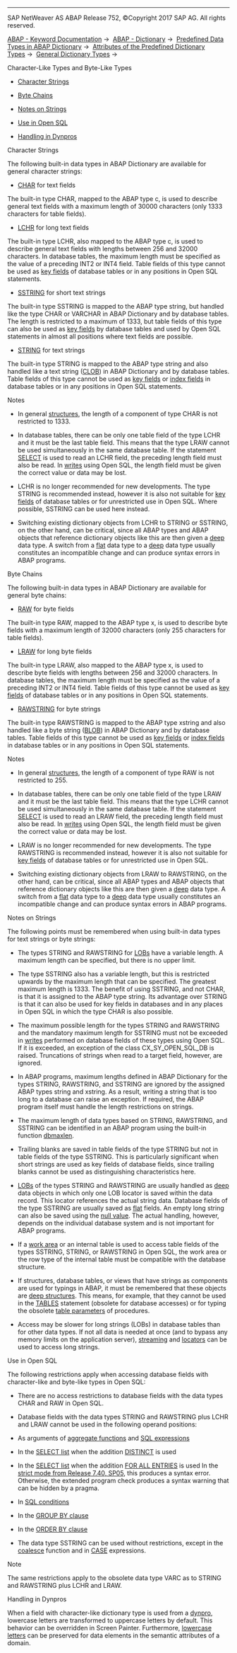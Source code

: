   

* * *

SAP NetWeaver AS ABAP Release 752, ©Copyright 2017 SAP AG. All rights reserved.

[ABAP - Keyword Documentation](javascript:call_link\('abenabap.htm'\)) →  [ABAP - Dictionary](javascript:call_link\('abenabap_dictionary.htm'\)) →  [Predefined Data Types in ABAP Dictionary](javascript:call_link\('abenddic_builtin_types_intro.htm'\)) →  [Attributes of the Predefined Dictionary Types](javascript:call_link\('abenddic_builtin_types_prop.htm'\)) →  [General Dictionary Types](javascript:call_link\('abenddic_builtin_types_general.htm'\)) → 

Character-Like Types and Byte-Like Types

-   [Character Strings](#@@ITOC@@ABENDDIC_CHARACTER_BYTE_TYPES_1)

-   [Byte Chains](#@@ITOC@@ABENDDIC_CHARACTER_BYTE_TYPES_2)

-   [Notes on Strings](#@@ITOC@@ABENDDIC_CHARACTER_BYTE_TYPES_3)

-   [Use in Open SQL](#@@ITOC@@ABENDDIC_CHARACTER_BYTE_TYPES_4)

-   [Handling in Dynpros](#@@ITOC@@ABENDDIC_CHARACTER_BYTE_TYPES_5)

Character Strings

The following built-in data types in ABAP Dictionary are available for general character strings:

-   [CHAR](javascript:call_link\('abenddic_builtin_types.htm'\)) for text fields

The built-in type CHAR, mapped to the ABAP type c, is used to describe general text fields with a maximum length of 30000 characters (only 1333 characters for table fields).

-   [LCHR](javascript:call_link\('abenddic_builtin_types.htm'\)) for long text fields

The built-in type LCHR, also mapped to the ABAP type c, is used to describe general text fields with lengths between 256 and 32000 characters. In database tables, the maximum length must be specified as the value of a preceding INT2 or INT4 field. Table fields of this type cannot be used as [key fields](javascript:call_link\('abenddic_database_tables_key.htm'\)) of database tables or in any positions in Open SQL statements.

-   [SSTRING](javascript:call_link\('abenddic_builtin_types.htm'\)) for short text strings

The built-in type SSTRING is mapped to the ABAP type string, but handled like the type CHAR or VARCHAR in ABAP Dictionary and by database tables. The length is restricted to a maximum of 1333, but table fields of this type can also be used as [key fields](javascript:call_link\('abenddic_database_tables_key.htm'\)) by database tables and used by Open SQL statements in almost all positions where text fields are possible.

-   [STRING](javascript:call_link\('abenddic_builtin_types.htm'\)) for text strings

The built-in type STRING is mapped to the ABAP type string and also handled like a text string ([CLOB](javascript:call_link\('abenclob_glosry.htm'\) "Glossary Entry")) in ABAP Dictionary and by database tables. Table fields of this type cannot be used as [key fields](javascript:call_link\('abenddic_database_tables_key.htm'\)) or [index fields](javascript:call_link\('abenddic_database_tables_index.htm'\)) in database tables or in any positions in Open SQL statements.

Notes

-   In general [structures](javascript:call_link\('abenddic_structures.htm'\)), the length of a component of type CHAR is not restricted to 1333.

-   In database tables, there can be only one table field of the type LCHR and it must be the last table field. This means that the type LRAW cannot be used simultaneously in the same database table. If the statement [SELECT](javascript:call_link\('abapselect.htm'\)) is used to read an LCHR field, the preceding length field must also be read. In [writes](javascript:call_link\('abenopen_sql_writing.htm'\)) using Open SQL, the length field must be given the correct value or data may be lost.

-   LCHR is no longer recommended for new developments. The type STRING is recommended instead, however it is also not suitable for [key fields](javascript:call_link\('abenddic_database_tables_key.htm'\)) of database tables or for unrestricted use in Open SQL. Where possible, SSTRING can be used here instead.

-   Switching existing dictionary objects from LCHR to STRING or SSTRING, on the other hand, can be critical, since all ABAP types and ABAP objects that reference dictionary objects like this are then given a [deep](javascript:call_link\('abendeep_glosry.htm'\) "Glossary Entry") data type. A switch from a [flat](javascript:call_link\('abenflat_glosry.htm'\) "Glossary Entry") data type to a [deep](javascript:call_link\('abendeep_glosry.htm'\) "Glossary Entry") data type usually constitutes an incompatible change and can produce syntax errors in ABAP programs.

Byte Chains

The following built-in data types in ABAP Dictionary are available for general byte chains:

-   [RAW](javascript:call_link\('abenddic_builtin_types.htm'\)) for byte fields

The built-in type RAW, mapped to the ABAP type x, is used to describe byte fields with a maximum length of 32000 characters (only 255 characters for table fields).

-   [LRAW](javascript:call_link\('abenddic_builtin_types.htm'\)) for long byte fields

The built-in type LRAW, also mapped to the ABAP type x, is used to describe byte fields with lengths between 256 and 32000 characters. In database tables, the maximum length must be specified as the value of a preceding INT2 or INT4 field. Table fields of this type cannot be used as [key fields](javascript:call_link\('abenddic_database_tables_key.htm'\)) of database tables or in any positions in Open SQL statements.

-   [RAWSTRING](javascript:call_link\('abenddic_builtin_types.htm'\)) for byte strings

The built-in type RAWSTRING is mapped to the ABAP type xstring and also handled like a byte string ([BLOB](javascript:call_link\('abenblob_glosry.htm'\) "Glossary Entry")) in ABAP Dictionary and by database tables. Table fields of this type cannot be used as [key fields](javascript:call_link\('abenddic_database_tables_key.htm'\)) or [index fields](javascript:call_link\('abenddic_database_tables_index.htm'\)) in database tables or in any positions in Open SQL statements.

Notes

-   In general [structures](javascript:call_link\('abenddic_structures.htm'\)), the length of a component of type RAW is not restricted to 255.

-   In database tables, there can be only one table field of the type LRAW and it must be the last table field. This means that the type LCHR cannot be used simultaneously in the same database table. If the statement [SELECT](javascript:call_link\('abapselect.htm'\)) is used to read an LRAW field, the preceding length field must also be read. In [writes](javascript:call_link\('abenopen_sql_writing.htm'\)) using Open SQL, the length field must be given the correct value or data may be lost.

-   LRAW is no longer recommended for new developments. The type RAWSTRING is recommended instead, however it is also not suitable for [key fields](javascript:call_link\('abenddic_database_tables_key.htm'\)) of database tables or for unrestricted use in Open SQL.

-   Switching existing dictionary objects from LRAW to RAWSTRING, on the other hand, can be critical, since all ABAP types and ABAP objects that reference dictionary objects like this are then given a [deep](javascript:call_link\('abendeep_glosry.htm'\) "Glossary Entry") data type. A switch from a [flat](javascript:call_link\('abenflat_glosry.htm'\) "Glossary Entry") data type to a [deep](javascript:call_link\('abendeep_glosry.htm'\) "Glossary Entry") data type usually constitutes an incompatible change and can produce syntax errors in ABAP programs.

Notes on Strings

The following points must be remembered when using built-in data types for text strings or byte strings:

-   The types STRING and RAWSTRING for [LOBs](javascript:call_link\('abenlob_glosry.htm'\) "Glossary Entry") have a variable length. A maximum length can be specified, but there is no upper limit.

-   The type SSTRING also has a variable length, but this is restricted upwards by the maximum length that can be specified. The greatest maximum length is 1333. The benefit of using SSTRING, and not CHAR, is that it is assigned to the ABAP type string. Its advantage over STRING is that it can also be used for key fields in databases and in any places in Open SQL in which the type CHAR is also possible.

-   The maximum possible length for the types STRING and RAWSTRING and the mandatory maximum length for SSTRING must not be exceeded in [writes](javascript:call_link\('abenopen_sql_writing.htm'\)) performed on database fields of these types using Open SQL. If it is exceeded, an exception of the class CX\_SY\_OPEN\_SQL\_DB is raised. Truncations of strings when read to a target field, however, are ignored.

-   In ABAP programs, maximum lengths defined in ABAP Dictionary for the types STRING, RAWSTRING, and SSTRING are ignored by the assigned ABAP types string and xstring. As a result, writing a string that is too long to a database can raise an exception. If required, the ABAP program itself must handle the length restrictions on strings.

-   The maximum length of data types based on STRING, RAWSTRING, and SSTRING can be identified in an ABAP program using the built-in function [dbmaxlen](javascript:call_link\('abenlength_functions.htm'\)).

-   Trailing blanks are saved in table fields of the type STRING but not in table fields of the type SSTRING. This is particularly significant when short strings are used as key fields of database fields, since trailing blanks cannot be used as distinguishing characteristics here.

-   [LOBs](javascript:call_link\('abenlob_glosry.htm'\) "Glossary Entry") of the types STRING and RAWSTRING are usually handled as [deep](javascript:call_link\('abendeep_glosry.htm'\) "Glossary Entry") data objects in which only one LOB locator is saved within the data record. This locator references the actual string data. Database fields of the type SSTRING are usually saved as [flat](javascript:call_link\('abenflat_glosry.htm'\) "Glossary Entry") fields. An empty long string can also be saved using the [null value](javascript:call_link\('abennull_value_glosry.htm'\) "Glossary Entry"). The actual handling, however, depends on the individual database system and is not important for ABAP programs.

-   If a [work area](javascript:call_link\('abenopen_sql_wa.htm'\)) or an internal table is used to access table fields of the types SSTRING, STRING, or RAWSTRING in Open SQL, the work area or the row type of the internal table must be compatible with the database structure.

-   If structures, database tables, or views that have strings as components are used for typings in ABAP, it must be remembered that these objects are [deep structures](javascript:call_link\('abendeep_structure_glosry.htm'\) "Glossary Entry"). This means, for example, that they cannot be used in the [TABLES](javascript:call_link\('abaptables.htm'\)) statement (obsolete for database accesses) or for typing the obsolete [table parameters](javascript:call_link\('abentable_parameter_glosry.htm'\) "Glossary Entry") of procedures.

-   Access may be slower for long strings (LOBs) in database tables than for other data types. If not all data is needed at once (and to bypass any memory limits on the application server), [streaming](javascript:call_link\('abenopen_sql_streaming.htm'\)) and [locators](javascript:call_link\('abenlocators.htm'\)) can be used to access long strings.

Use in Open SQL

The following restrictions apply when accessing database fields with character-like and byte-like types in Open SQL:

-   There are no access restrictions to database fields with the data types CHAR and RAW in Open SQL.

-   Database fields with the data types STRING and RAWSTRING plus LCHR and LRAW cannot be used in the following operand positions:

-   As arguments of [aggregate functions](javascript:call_link\('abapselect_aggregate.htm'\)) and [SQL expressions](javascript:call_link\('abapsql_expr.htm'\))

-   In the [SELECT list](javascript:call_link\('abapselect_list.htm'\)) when the addition [DISTINCT](javascript:call_link\('abapselect_clause.htm'\)) is used

-   In the [SELECT list](javascript:call_link\('abapselect_list.htm'\)) when the addition [FOR ALL ENTRIES](javascript:call_link\('abenwhere_logexp_itab.htm'\)) is used In the [strict mode from Release 7.40, SP05](javascript:call_link\('abenopensql_strict_mode_740_sp05.htm'\)), this produces a syntax error. Otherwise, the extended program check produces a syntax warning that can be hidden by a pragma.

-   In [SQL conditions](javascript:call_link\('abenwhere_logexp.htm'\))

-   In the [GROUP BY clause](javascript:call_link\('abapgroupby_clause.htm'\))

-   In the [ORDER BY clause](javascript:call_link\('abaporderby_clause.htm'\))

-   The data type SSTRING can be used without restrictions, except in the [coalesce](javascript:call_link\('abensql_coalesce.htm'\)) function and in [CASE](javascript:call_link\('abensql_case.htm'\)) expressions.

Note

The same restrictions apply to the obsolete data type VARC as to STRING and RAWSTRING plus LCHR and LRAW.

Handling in Dynpros

When a field with character-like dictionary type is used from a [dynpro](javascript:call_link\('abendynpro_glosry.htm'\) "Glossary Entry"), lowercase letters are transformed to uppercase letters by default. This behavior can be overridden in Screen Painter. Furthermore, [lowercase letters](javascript:call_link\('abenddic_domains_sema.htm'\)) can be preserved for data elements in the semantic attributes of a domain.